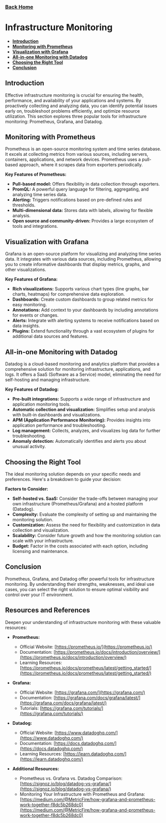 ### [Back Home](../README.md)
# Infrastructure Monitoring

* **[Introduction](#introduction)**
* **[Monitoring with Prometheus](#monitoring-with-prometheus)**
* **[Visualization with Grafana](#visualization-with-grafana)**
* **[All-in-one Monitoring with Datadog](#all-in-one-monitoring-with-datadog)**
* **[Choosing the Right Tool](#choosing-the-right-tool)**
* **[Conclusion](#conclusion)**


## Introduction

Effective infrastructure monitoring is crucial for ensuring the health, performance, and availability of your applications and systems. By proactively collecting and analyzing data, you can identify potential issues early on, troubleshoot problems efficiently, and optimize resource utilization. This section explores three popular tools for infrastructure monitoring: Prometheus, Grafana, and Datadog.


## Monitoring with Prometheus

Prometheus is an open-source monitoring system and time series database. It excels at collecting metrics from various sources, including servers, containers, applications, and network devices. Prometheus uses a pull-based approach, where it scrapes data from exporters periodically.

**Key Features of Prometheus:**

* **Pull-based model:** Offers flexibility in data collection through exporters.
* **PromQL:** A powerful query language for filtering, aggregating, and analyzing time series data.
* **Alerting:** Triggers notifications based on pre-defined rules and thresholds.
* **Multi-dimensional data:** Stores data with labels, allowing for flexible analysis.
* **Open source and community-driven:** Provides a large ecosystem of tools and integrations.


## Visualization with Grafana

Grafana is an open-source platform for visualizing and analyzing time series data. It integrates with various data sources, including Prometheus, allowing you to create informative dashboards that display metrics, graphs, and other visualizations.

**Key Features of Grafana:**

* **Rich visualizations:** Supports various chart types (line graphs, bar charts, heatmaps) for comprehensive data exploration.
* **Dashboards:** Create custom dashboards to group related metrics for easy monitoring.
* **Annotations:** Add context to your dashboards by including annotations for events or changes.
* **Alerts:** Integrate with alerting systems to receive notifications based on data insights.
* **Plugins:** Extend functionality through a vast ecosystem of plugins for additional data sources and features.


## All-in-one Monitoring with Datadog

Datadog is a cloud-based monitoring and analytics platform that provides a comprehensive solution for monitoring infrastructure, applications, and logs. It offers a SaaS (Software as a Service) model, eliminating the need for self-hosting and managing infrastructure.

**Key Features of Datadog:**

* **Pre-built integrations:** Supports a wide range of infrastructure and application monitoring tools.
* **Automatic collection and visualization:** Simplifies setup and analysis with built-in dashboards and visualizations.
* **APM (Application Performance Monitoring):** Provides insights into application performance and troubleshooting.
* **Log management:** Collects, analyzes, and visualizes log data for further troubleshooting.
* **Anomaly detection:** Automatically identifies and alerts you about unusual activity.


## Choosing the Right Tool

The ideal monitoring solution depends on your specific needs and preferences. Here's a breakdown to guide your decision:

**Factors to Consider:**

* **Self-hosted vs. SaaS:** Consider the trade-offs between managing your own infrastructure (Prometheus/Grafana) and a hosted platform (Datadog).
* **Complexity:** Evaluate the complexity of setting up and maintaining the monitoring solution.
* **Customization:** Assess the need for flexibility and customization in data collection and visualization.
* **Scalability:** Consider future growth and how the monitoring solution can scale with your infrastructure.
* **Budget:** Factor in the costs associated with each option, including licensing and maintenance.


## Conclusion

Prometheus, Grafana, and Datadog offer powerful tools for infrastructure monitoring. By understanding their strengths, weaknesses, and ideal use cases, you can select the right solution to ensure optimal visibility and control over your IT environment.  

## Resources and References

Deepen your understanding of infrastructure monitoring with these valuable resources:

* **Prometheus:**
    * Official Website: [https://prometheus.io/](https://prometheus.io/)
    * Documentation: [https://prometheus.io/docs/introduction/overview/](https://prometheus.io/docs/introduction/overview/)
    * Learning Resources: [https://prometheus.io/docs/prometheus/latest/getting_started/](https://prometheus.io/docs/prometheus/latest/getting_started/)

* **Grafana:**
    * Official Website: [https://grafana.com/](https://grafana.com/)
    * Documentation: [https://grafana.com/docs/grafana/latest/](https://grafana.com/docs/grafana/latest/)
    * Tutorials: [https://grafana.com/tutorials/](https://grafana.com/tutorials/)

* **Datadog:**
    * Official Website: [https://www.datadoghq.com/](https://www.datadoghq.com/)
    * Documentation: [https://docs.datadoghq.com/](https://docs.datadoghq.com/)
    * Learning Resources: [https://learn.datadoghq.com/](https://learn.datadoghq.com/)

* **Additional Resources:**
    * Prometheus vs. Grafana vs. Datadog Comparison: [https://signoz.io/blog/datadog-vs-grafana/](https://signoz.io/blog/datadog-vs-grafana/)
    * Monitoring Your Infrastructure with Prometheus and Grafana: [https://medium.com/@MetricFire/how-grafana-and-prometheus-work-together-f8dc5b268dc0](https://medium.com/@MetricFire/how-grafana-and-prometheus-work-together-f8dc5b268dc0)
